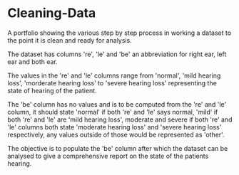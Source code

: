 # Cleaning-Data
A portfolio showing the various step by step process in working a dataset to the point it is clean and ready for analysis.

The dataset has columns 're', 'le' and 'be' an abbreviation for right ear, left ear and both ear.

The values in the 're' and 'le' columns range from 'normal', 'mild hearing loss', 'morderate hearing loss' to 'severe hearing loss' representing the state of hearing of the patient.

The 'be' column has no values and is to be computed from the 're' and 'le' column, it should state 'normal' if both 're' and 'le' says normal, 'mild' if both 're' and 'le' are 'mild hearing loss', moderate and severe if both 're' and 'le' columns both state 'moderate hearing loss' and 'severe hearing loss' respectively, any values outside of those would be represented as 'other'.

The objective is to populate the 'be' column after which the dataset can be analysed to give a comprehensive report on the state of the patients hearing.
